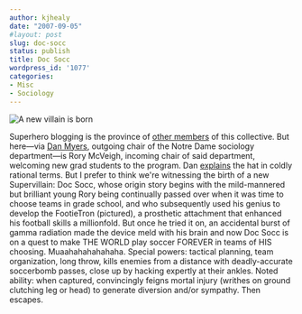 ```yaml
---
author: kjhealy
date: "2007-09-05"
#layout: post
slug: doc-socc
status: publish
title: Doc Socc
wordpress_id: '1077'
categories:
- Misc
- Sociology
---
```


![A new villain is born](http://www.kieranhealy.org/files/misc/roryhat.jpg)

Superhero blogging is the province of [other members](http://examinedlife.typepad.com/johnbelle/) of this collective. But here—via [Dan Myers](http://monster-blue.blogspot.com/2007/09/theres-new-sheriff-in-town.html), outgoing chair of the Notre Dame sociology department—is Rory McVeigh, incoming chair of said department, welcoming new grad students to the program. Dan [explains](http://monster-blue.blogspot.com/2007/09/theres-new-sheriff-in-town.html) the hat in coldly rational terms. But I prefer to think we're witnessing the birth of a new Supervillain: Doc Socc, whose origin story begins with the mild-mannered but brilliant young Rory being continually passed over when it was time to choose teams in grade school, and who subsequently used his genius to develop the FootieTron (pictured), a prosthetic attachment that enhanced his football skills a millionfold. But once he tried it on, an accidental burst of gamma radiation made the device meld with his brain and now Doc Socc is on a quest to make THE WORLD play soccer FOREVER in teams of HIS choosing. Muaahahahahahaha. Special powers: tactical planning, team organization, long throw, kills enemies from a distance with deadly-accurate soccerbomb passes, close up by hacking expertly at their ankles. Noted ability: when captured, convincingly feigns mortal injury (writhes on ground clutching leg or head) to generate diversion and/or sympathy. Then escapes.
